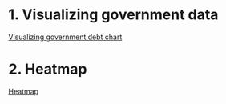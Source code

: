 # 1. Visualizing government data 
[Visualizing government debt chart](chart.html)
# 2. Heatmap
[Heatmap](heatmap.html)
